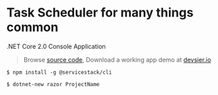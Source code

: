 # Task Scheduler for many things common

.NET Core 2.0 Console Application

> Browse [source code](https://github.com/devsier/devsier.utilities.taskscheduler), Download a working app demo at [devsier.io](http://taskscheduler.devsier.io)

    $ npm install -g @servicestack/cli

    $ dotnet-new razor ProjectName

